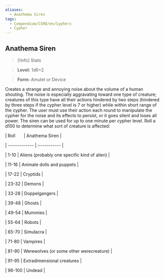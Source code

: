 ```yaml
---
aliases:
  - Anathema Siren
tags:
  - Compendium/CSRD/en/Cyphers
  - Cypher
---
```

  
    
## Anathema Siren    
>[!info] Stats    
> **Level:** 1d6+2    
> **Form:** Amulet or Device  
    
Creates a strange and annoying noise about the volume of a human shouting. The noise is especially aggravating toward one type of creature; creatures of this type have all their actions hindered by two steps (hindered by three steps if the cypher level is 7 or higher) while within short range of the cypher. The user must use their action each round to manipulate the cypher for the noise and its effects to persist, or it goes silent and loses all power. The siren can be used for up to one minute per cypher level. Roll a d100 to determine what sort of creature is affected:    
  
|  Roll &nbsp; &nbsp; &nbsp; | Anathema Siren  |    
| ------------- | :----------- |    
| 1-10 | Aliens (probably one specific kind of alien) |    
| 11-16 | Animate dolls and puppets |    
| 17-22 | Cryptids |    
| 23-32 | Demons |    
| 33-28 | Doppelgangers |    
| 39-48 | Ghosts |    
| 49-54 | Mummies |    
| 55-64 | Robots |    
| 65-70 | Simulacra |    
| 71-80 | Vampires |    
| 81-90 | Werewolves (or some other werecreature) |    
| 91-95 | Extradimensional creatures |    
| 96-100 | Undead |